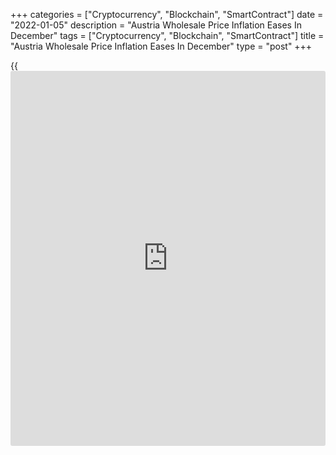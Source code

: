 +++
categories = ["Cryptocurrency", "Blockchain", "SmartContract"]
date = "2022-01-05"
description = "Austria Wholesale Price Inflation Eases In December"
tags = ["Cryptocurrency", "Blockchain", "SmartContract"]
title = "Austria Wholesale Price Inflation Eases In December"
type = "post"
+++

{{<iframe id="large-banner" src="https://www.bounty.group/#slide=18.0" width="100%" height="600" scrolling="no" style="border: 0px solid rgb(216, 221, 230); border-radius: 3px;">}}

Austria's wholesale price inflation continued to increase in December,
albeit at a softer pace, data from from Statistics Austria showed on
Wednesday.

The wholesale price index grew 15.0 percent year-on-year in December,
following a 16.6 percent rise in November.

Prices for scrap and residual materials accelerated 75.3 percent
annually in December and those for iron and steel grew by 66.5 percent.

Prices for fertilizers and agrochemical products and rubber and plastics
rose by 59.9 percent and 57.1 percent, respectively.

On a month-on-month basis, the wholesale prices fell 0.5 percent in
December, after a 1.0 percent increase in the prior month.

For comments and feedback [contact](https://www.playgroundfx.com/contact/): editorial@rtt[news](https://www.letsplayfx.com/blog/forex-news-website/).com

[Economic News][1]

 **What parts of the world are seeing the best (and worst) economic
performances lately? Click[here][2] to check out our [Econ Scorecard][2]
and find out! See up-to-the-moment [ranking](https://www.playgroundfx.com/blog/crypto-exchange-ranking/)s for the best and worst
performers in [GDP][3], [unemployment rate][4], [inflation][5] and much
more.**

   1. www.rtt[news](https://www.letsplayfx.com/blog/forex-news-website/).com/Content/EconomicNews.aspx
   2. www.rtt[news](https://www.letsplayfx.com/blog/forex-news-website/).com/economic-scorecard/world-rank/PPI/highest-performance.aspx
   3. www.rtt[news](https://www.letsplayfx.com/blog/forex-news-website/).com/economic-scorecard/world-rank/GDP/highest-performance.aspx
   4. www.rtt[news](https://www.letsplayfx.com/blog/forex-news-website/).com/economic-scorecard/world-rank/unemployment-rate/lowest-performance.aspx
   5. www.rtt[news](https://www.letsplayfx.com/blog/forex-news-website/).com/economic-scorecard/world-rank/CPI/highest-performance.aspx